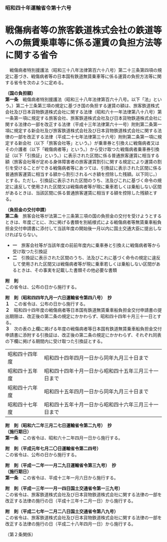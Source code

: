 ### 昭和四十年運輸省令第十六号  
# 戦傷病者等の旅客鉄道株式会社の鉄道等への無賃乗車等に係る運賃の負担方法等に関する省令  
　戦傷病者特別援護法（昭和三十八年法律第百六十八号）第二十三条第四項の規定に基づき、戦傷病者等の日本国有鉄道無賃乗車等に係る運賃の負担方法等に関する省令を次のように定める。  
  
**（国の負担額）**  
**第一条**　戦傷病者特別援護法（昭和三十八年法律第百六十八号。以下「法」という。）第二十三条第三項の規定に基づき国の負担する運賃の額は、旅客鉄道株式会社及び日本貨物鉄道株式会社に関する法律（昭和六十一年法律第八十八号）第一条第一項に規定する旅客会社、旅客鉄道株式会社及び日本貨物鉄道株式会社に関する法律の一部を改正する法律（平成十三年法律第六十一号）附則第二条第一項に規定する新会社及び旅客鉄道株式会社及び日本貨物鉄道株式会社に関する法律の一部を改正する法律（平成二十七年法律第三十六号）附則第二条第一項に規定する新会社（以下「旅客会社等」という。）が乗車券と引換えに戦傷病者又はその介護者（以下「戦傷病者等」という。）から受け取つた戦傷病者乗車券引換証（以下「引換証」という。）に表示された区間に係る普通旅客運賃に相当する額（旅客会社等が定める身体障害者の旅客運賃割引に関する規定により運賃の割引を受けることができる戦傷病者等にあつては、引換証に表示された区間に係る普通旅客運賃に相当する額から割引されるべき額を控除した残額。以下同じ。）とする。ただし、引換証に表示された区間のうち、法及びこれに基づく命令の規定に違反して使用された区間又は戦傷病者等が現に乗車若しくは乗船しない区間があるときは、当該区間に係る普通旅客運賃に相当する額を控除した残額とする。  
  
**（負担金の交付申請）**  
**第二条**　旅客会社等が法第二十三条第三項の国の負担金の交付を受けようとするときは、年度ごとに、次に掲げる書類を別紙様式による戦傷病者等無賃乗車船負担金交付申請書に添付して当該年度の開始後一月以内に国土交通大臣に提出しなければならない。  
* **一**　旅客会社等が当該年度の前前年度内に乗車券と引換えに戦傷病者等から受け取つた引換証  
* **二**　引換証に表示された区間のうち、法及びこれに基づく命令の規定に違反して使用された区間又は戦傷病者等が現に乗車若しくは乗船しない区間があるときは、その事実を記載した書類その他必要な書類  
  
**附　則**  
この省令は、公布の日から施行する。  
  
**附　則（昭和四四年九月一六日運輸省令第四八号）　抄**  
**１**　この省令は、公布の日から施行する。  
**２**　昭和四十四年度の戦傷病者等日本国有鉄道無賃乗車船負担金交付申請書の提出期限は、改正後の第二条の規定にかかわらず、昭和四十四年十月三十一日とする。  
**３**　次の表の上欄に掲げる年度の戦傷病者等日本国有鉄道無賃乗車船負担金交付申請書に添附する引換証は、改正後の第二条の規定にかかわらず、それぞれ同表の下欄に掲げる期間内に受け取つた引換証とする。  

|||  
| --- | --- |  
|昭和四十四年度|昭和四十四年四月一日から同年九月三十日まで|  
|昭和四十五年度|昭和四十四年十月一日から昭和四十五年三月三十一日まで|  
|昭和四十六年度|昭和四十五年四月一日から同年九月三十日まで|  
|昭和四十七年度|昭和四十五年十月一日から昭和四十六年三月三十一日まで|  
  
**附　則（昭和六二年三月二七日運輸省令第二九号）　抄**  
**（施行期日）**  
**第一条**　この省令は、昭和六十二年四月一日から施行する。  
  
**附　則（平成元年七月二〇日運輸省令第二四号）**  
この省令は、公布の日から施行する。  
  
**附　則（平成一二年一一月二九日運輸省令第三九号）　抄**  
**（施行期日）**  
**第一条**　この省令は、平成十三年一月六日から施行する。  
  
**附　則（平成一三年一一月一四日国土交通省令第一三九号）**  
この省令は、旅客鉄道株式会社及び日本貨物鉄道株式会社に関する法律の一部を改正する法律の施行の日（平成十三年十二月一日）から施行する。  
  
**附　則（平成二七年一二月二八日国土交通省令第八九号）**  
この省令は、旅客鉄道株式会社及び日本貨物鉄道株式会社に関する法律の一部を改正する法律の施行の日（平成二十八年四月一日）から施行する。  
  
（第２条関係）  

          
          
